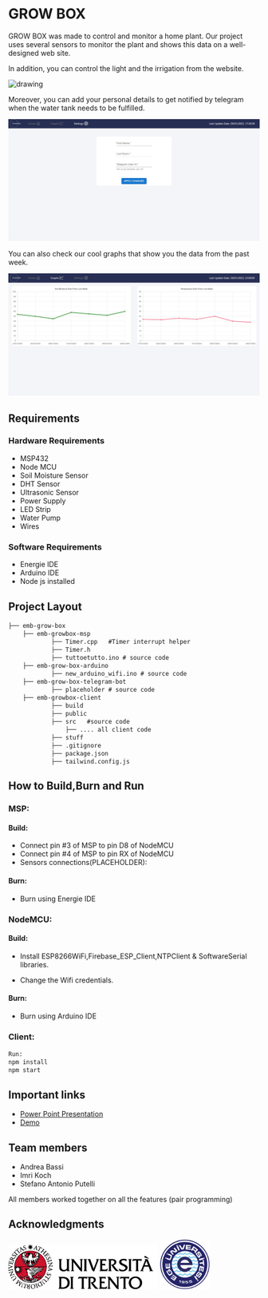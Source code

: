 # GROW BOX  


GROW BOX was made to control and monitor a home plant.
Our project uses several sensors to monitor the plant and shows this data on a well-designed web site.

In addition, you can control the light and the irrigation from the website. 

<img src="https://github.com/emb-growbox/.github/blob/main/UI1.JPG" alt="drawing"/>

Moreover, you can add your personal details to get notified by telegram when the water tank needs to be fulfilled.

<img src="./UI3.JPG" alt="drawing" />


You can also check our cool graphs that show you the data from the past week.

<img src="./UI2.JPG" alt="drawing"/>


## Requirements

### Hardware Requirements

- MSP432 
- Node MCU
- Soil Moisture Sensor
- DHT Sensor
- Ultrasonic Sensor
- Power Supply
- LED Strip
- Water Pump
- Wires


### Software Requirements

- Energie IDE
- Arduino IDE
- Node js installed


## Project Layout

```
├── emb-grow-box
    ├── emb-growbox-msp 
            ├── Timer.cpp   #Timer interrupt helper
            ├── Timer.h  
            ├── tuttoetutto.ino # source code
    ├── emb-grow-box-arduino 
            ├── new_arduino_wifi.ino # source code 
    ├── emb-grow-box-telegram-bot 
            ├── placeholder # source code 
    ├── emb-growbox-client 
            ├── build   
            ├── public   
            ├── src   #source code
                ├── .... all client code 
            ├── stuff 
            ├── .gitignore
            ├── package.json
            ├── tailwind.config.js

```

## How to Build,Burn and Run

### MSP:
#### Build:
-
    Connect pin #3 of MSP to pin D8 of NodeMCU
-
    Connect pin #4 of MSP to pin RX of NodeMCU
-  Sensors connections(PLACEHOLDER):

#### Burn:
-
    Burn using Energie IDE  


### NodeMCU:
#### Build:
-
    Install ESP8266WiFi,Firebase_ESP_Client,NTPClient &         SoftwareSerial libraries.

-  Change the Wifi credentials.
    

#### Burn:

- Burn using Arduino IDE  
 

### Client:
    Run: 
    npm install
    npm start




## Important links

 - [Power Point Presentation](https://awesomeopensource.com/project/elangosundar/awesome-README-templates)
 - [Demo](https://github.com/matiassingers/awesome-readme)



## Team members

- Andrea Bassi
- Imri Koch
- Stefano Antonio Putelli


All members worked together on all the features (pair programming)


## Acknowledgments

<a href="https://www.unitn.it/"><img src="./unitn_logo.png" width="300px"></a> <a href="https://ege.edu.tr/"><img src="./ege_logo.png" width="100px"></a>
